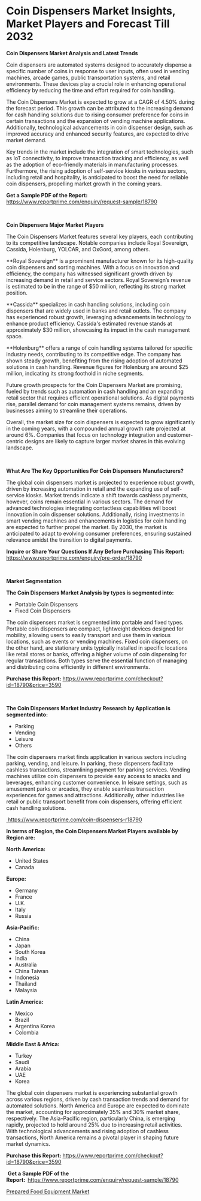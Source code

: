 <p><h1>Coin Dispensers Market Insights, Market Players and Forecast Till 2032</h1></p><p><strong>Coin Dispensers Market Analysis and Latest Trends</strong></p>
<p><p>Coin dispensers are automated systems designed to accurately dispense a specific number of coins in response to user inputs, often used in vending machines, arcade games, public transportation systems, and retail environments. These devices play a crucial role in enhancing operational efficiency by reducing the time and effort required for coin handling.</p><p>The Coin Dispensers Market is expected to grow at a CAGR of 4.50% during the forecast period. This growth can be attributed to the increasing demand for cash handling solutions due to rising consumer preference for coins in certain transactions and the expansion of vending machine applications. Additionally, technological advancements in coin dispenser design, such as improved accuracy and enhanced security features, are expected to drive market demand.</p><p>Key trends in the market include the integration of smart technologies, such as IoT connectivity, to improve transaction tracking and efficiency, as well as the adoption of eco-friendly materials in manufacturing processes. Furthermore, the rising adoption of self-service kiosks in various sectors, including retail and hospitality, is anticipated to boost the need for reliable coin dispensers, propelling market growth in the coming years.</p></p>
<p><strong>Get a Sample PDF of the Report:&nbsp;</strong> <a href="https://www.reportprime.com/enquiry/request-sample/18790?utm_campaign=3325&utm_medium=2&utm_source=Github&utm_content=ia&utm_term=19032025&utm_id=coin-dispensers">https://www.reportprime.com/enquiry/request-sample/18790</a></p>
<p>&nbsp;</p>
<p><strong>Coin Dispensers Major Market Players</strong></p>
<p><p>The Coin Dispensers Market features several key players, each contributing to its competitive landscape. Notable companies include Royal Sovereign, Cassida, Holenburg, YOLCAR, and OxGord, among others.</p><p>**Royal Sovereign** is a prominent manufacturer known for its high-quality coin dispensers and sorting machines. With a focus on innovation and efficiency, the company has witnessed significant growth driven by increasing demand in retail and service sectors. Royal Sovereign’s revenue is estimated to be in the range of $50 million, reflecting its strong market position.</p><p>**Cassida** specializes in cash handling solutions, including coin dispensers that are widely used in banks and retail outlets. The company has experienced robust growth, leveraging advancements in technology to enhance product efficiency. Cassida's estimated revenue stands at approximately $30 million, showcasing its impact in the cash management space.</p><p>**Holenburg** offers a range of coin handling systems tailored for specific industry needs, contributing to its competitive edge. The company has shown steady growth, benefiting from the rising adoption of automated solutions in cash handling. Revenue figures for Holenburg are around $25 million, indicating its strong foothold in niche segments.</p><p>Future growth prospects for the Coin Dispensers Market are promising, fueled by trends such as automation in cash handling and an expanding retail sector that requires efficient operational solutions. As digital payments rise, parallel demand for coin management systems remains, driven by businesses aiming to streamline their operations.</p><p>Overall, the market size for coin dispensers is expected to grow significantly in the coming years, with a compounded annual growth rate projected at around 6%. Companies that focus on technology integration and customer-centric designs are likely to capture larger market shares in this evolving landscape.</p></p>
<p>&nbsp;</p>
<p><strong>What Are The Key Opportunities For Coin Dispensers Manufacturers?</strong></p>
<p><p>The global coin dispensers market is projected to experience robust growth, driven by increasing automation in retail and the expanding use of self-service kiosks. Market trends indicate a shift towards cashless payments, however, coins remain essential in various sectors. The demand for advanced technologies integrating contactless capabilities will boost innovation in coin dispenser solutions. Additionally, rising investments in smart vending machines and enhancements in logistics for coin handling are expected to further propel the market. By 2030, the market is anticipated to adapt to evolving consumer preferences, ensuring sustained relevance amidst the transition to digital payments.</p></p>
<p><strong>Inquire or Share Your Questions If Any Before Purchasing This Report:</strong> <a href="https://www.reportprime.com/enquiry/pre-order/18790?utm_campaign=3325&utm_medium=2&utm_source=Github&utm_content=ia&utm_term=19032025&utm_id=coin-dispensers">https://www.reportprime.com/enquiry/pre-order/18790</a></p>
<p>&nbsp;</p>
<p><strong>Market Segmentation</strong></p>
<p><strong>The Coin Dispensers Market Analysis by types is segmented into:</strong></p>
<p><ul><li>Portable Coin Dispensers</li><li>Fixed Coin Dispensers</li></ul></p>
<p><p>The coin dispensers market is segmented into portable and fixed types. Portable coin dispensers are compact, lightweight devices designed for mobility, allowing users to easily transport and use them in various locations, such as events or vending machines. Fixed coin dispensers, on the other hand, are stationary units typically installed in specific locations like retail stores or banks, offering a higher volume of coin dispensing for regular transactions. Both types serve the essential function of managing and distributing coins efficiently in different environments.</p></p>
<p><strong>Purchase this Report:&nbsp;</strong><a href="https://www.reportprime.com/checkout?id=18790&price=3590&utm_campaign=3325&utm_medium=2&utm_source=Github&utm_content=ia&utm_term=19032025&utm_id=coin-dispensers">https://www.reportprime.com/checkout?id=18790&price=3590</a></p>
<p>&nbsp;</p>
<p><strong>The Coin Dispensers Market Industry Research by Application is segmented into:</strong></p>
<p><ul><li>Parking</li><li>Vending</li><li>Leisure</li><li>Others</li></ul></p>
<p><p>The coin dispensers market finds application in various sectors including parking, vending, and leisure. In parking, these dispensers facilitate cashless transactions, streamlining payment for parking services. Vending machines utilize coin dispensers to provide easy access to snacks and beverages, enhancing customer convenience. In leisure settings, such as amusement parks or arcades, they enable seamless transaction experiences for games and attractions. Additionally, other industries like retail or public transport benefit from coin dispensers, offering efficient cash handling solutions.</p></p>
<p><a href="https://www.reportprime.com/coin-dispensers-r18790?utm_campaign=3325&utm_medium=2&utm_source=Github&utm_content=ia&utm_term=19032025&utm_id=coin-dispensers">&nbsp;https://www.reportprime.com/coin-dispensers-r18790</a></p>
<p><strong>In terms of Region, the Coin Dispensers Market Players available by Region are:</strong></p>
<p>
    <p> <strong> North America: </strong>
        <ul>
            <li>United States</li>
            <li>Canada</li>
        </ul>
        </p> 
    <p> <strong> Europe: </strong>
        <ul>
            <li>Germany</li>
            <li>France</li>
            <li>U.K.</li>
            <li>Italy</li>
            <li>Russia</li>
        </ul>
        </p> 
    <p> <strong> Asia-Pacific: </strong>
        <ul>
            <li>China</li>
            <li>Japan</li>
            <li>South Korea</li>
            <li>India</li>
            <li>Australia</li>
            <li>China Taiwan</li>
            <li>Indonesia</li>
            <li>Thailand</li>
            <li>Malaysia</li>
        </ul>
        </p> 
    <p> <strong> Latin America: </strong>
        <ul>
            <li>Mexico</li>
            <li>Brazil</li>
            <li>Argentina Korea</li>
            <li>Colombia</li>
        </ul>
        </p> 
    <p> <strong> Middle East & Africa: </strong>
        <ul>
            <li>Turkey</li>
            <li>Saudi</li>
            <li>Arabia</li>
            <li>UAE</li>
            <li>Korea</li>
        </ul>
    </p>
    </p>
<p><p>The global coin dispensers market is experiencing substantial growth across various regions, driven by cash transaction trends and demand for automated solutions. North America and Europe are expected to dominate the market, accounting for approximately 35% and 30% market share, respectively. The Asia-Pacific region, particularly China, is emerging rapidly, projected to hold around 25% due to increasing retail activities. With technological advancements and rising adoption of cashless transactions, North America remains a pivotal player in shaping future market dynamics.</p></p>
<p><strong>Purchase this Report: </strong><a href="https://www.reportprime.com/checkout?id=18790&price=3590&utm_campaign=3325&utm_medium=2&utm_source=Github&utm_content=ia&utm_term=19032025&utm_id=coin-dispensers">https://www.reportprime.com/checkout?id=18790&price=3590</a></p>
<p>&nbsp;<strong>Get a Sample PDF of the Report:&nbsp;&nbsp;</strong><a href="https://www.reportprime.com/enquiry/request-sample/18790?utm_campaign=3325&utm_medium=2&utm_source=Github&utm_content=ia&utm_term=19032025&utm_id=coin-dispensers">https://www.reportprime.com/enquiry/request-sample/18790</a></p>
<p><strong></strong></p>
<p><p><a href="https://github.com/porstgowinjq/Market-Research-Report-List-1/blob/main/prepared-food-equipment-market.md?utm_campaign=3325&utm_medium=2&utm_source=Github&utm_content=ia&utm_term=19032025&utm_id=coin-dispensers">Prepared Food Equipment Market</a></p></p>